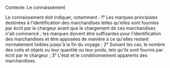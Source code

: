 Contexte: Le connaissement

Le connaissement doit indiquer, notamment : 1° Les marques principales destinées à l'identification des marchandises telles qu'elles sont fournies par écrit par le chargeur avant que le chargement de ces marchandises n'ait commencé ; les marques doivent être suffisantes pour l'identification des marchandises et être apposées de manière à ce qu'elles restent normalement lisibles jusqu'à la fin du voyage ; 2° Suivant les cas, le nombre des colis et objets ou leur quantité ou leur poids, tels qu'ils sont fournis par écrit par le chargeur ; 3° L'état et le conditionnement apparents des marchandises.